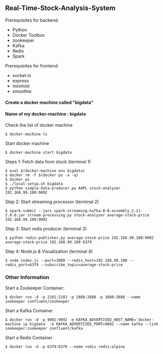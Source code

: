 ## Real-Time-Stock-Analysis-System

Prerequisites for backend.

- Python
- Docker Toolbox 
- zookeeper
- Kafka
- Redis
- Spark

Prerequisites for frontend.

- socket.io
- express
- minimist
- smoothie

#### Create a docker machine called "bigdata"
#### Name of my docker-machine : bigdata

Check the list of docker machine

```
$ docker-machine ls
```

Start docker machine 

```
$ docker-machine start bigdata
```

Steps 1: Fetch data from stock (terminal 1)

```
$ eval $(docker-machine env bigdata)
$ docker rm -f $(docker ps -a -q)
$ docker ps
$ ./local-setup.sh bigdata
$ python simple-data-producer.py AAPL stock-analyzer 192.168.99.100:9092

```

Step 2: Start streaming processor (terminal 2)

```
$ spark-submit --jars spark-streaming-kafka-0-8-assembly_2.11-2.0.0.jar stream-processing.py stock-analyzer average-stock-price 192.168.99.100:9092
```

Step 3: Start redis producer (terminal 3)

```
$ python redis-publisher.py average-stock-price 192.168.99.100:9092 average-stock-price 192.168.99.100 6379
```

Step 4: Node.js & Visualization (terminal 4)

```
$ node index.js --port=3000 --redis_host=192.168.99.100 --redis_port=6379 --subscribe_topic=average-stock-price
```

### Other Information 

Start a Zookeeper Container:

```
$ docker run -d -p 2181:2181 -p 2888:2888 -p 3888:3888 --name zookeeper confluent/zookeeper
```

Start a Kafka Container

```
$ docker run -d -p 9092:9092 -e KAFKA_ADVERTISED_HOST_NAME=`docker-machine ip bigdata` -e KAFKA_ADVERTISED_PORT=9092 --name kafka --link zookeeper:zookeeper confluent/kafka
```

Start a Redis Container

```
$ docker run -d -p 6379:6379 --name redis redis:alpine
```
